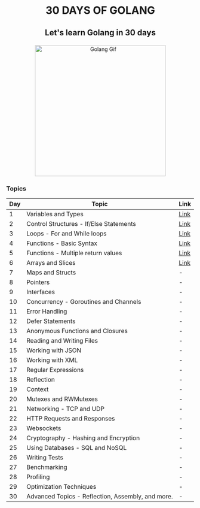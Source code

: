 # <p align="center">30 DAYS OF GOLANG</p>

## <p align="center"> Let's learn Golang in 30 days</p>

<p align="center">
<img src="https://i.pinimg.com/originals/bc/75/22/bc75225ef044d29d1f2d1c051d9b8063.gif" alt="Golang Gif" align="center" width="350"/>
</p>

### Topics

| Day | Topic | Link |
| --- | --- | --- |
| 1 | Variables and Types | [Link](./day-1_variables_and_types/main.go) |
| 2 | Control Structures - If/Else Statements | [Link](./day-2_control_structures/main.go) |
| 3 | Loops - For and While loops | [Link](day-3_loops_for_while/main.go) |
| 4 | Functions - Basic Syntax | [Link](day-4_functions_basic_syntax/main.go) |
| 5 | Functions - Multiple return values | [Link](day-5_functions_multiple_return_values/main.go) |
| 6 | Arrays and Slices | [Link](day-day-6_arrays_slices/main.go) |
| 7 | Maps and Structs | - |
| 8 | Pointers | - |
| 9 | Interfaces | - |
| 10 | Concurrency - Goroutines and Channels | - |
| 11 | Error Handling | - |
| 12 | Defer Statements | - |
| 13 | Anonymous Functions and Closures | - |
| 14 | Reading and Writing Files | - |
| 15 | Working with JSON | - |
| 16 | Working with XML | - |
| 17 | Regular Expressions | - |
| 18 | Reflection | - |
| 19 | Context | - |
| 20 | Mutexes and RWMutexes | - |
| 21 | Networking - TCP and UDP | - |
| 22 | HTTP Requests and Responses | - |
| 23 | Websockets | - |
| 24 | Cryptography - Hashing and Encryption | - |
| 25 | Using Databases - SQL and NoSQL | - |
| 26 | Writing Tests | - |
| 27 | Benchmarking | - |
| 28 | Profiling | - |
| 29 | Optimization Techniques | - |
| 30 | Advanced Topics - Reflection, Assembly, and more. | - |
